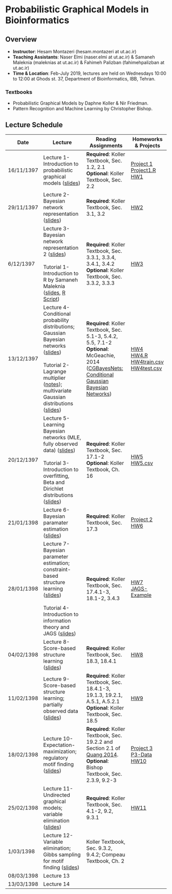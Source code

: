 # Probabilistic Graphical Models in Bioinformatics

## Overview
- **Instructor**: Hesam Montazeri (hesam.montazeri at ut.ac.ir)
- **Teaching Assistants**: Naser Elmi (naser.elmi at ut.ac.ir) & Samaneh Maleknia (maleknias at ut.ac.ir) & Fahimeh Palizban (fahimehpalizban at ut.ac.ir)
- **Time & Location**: Feb-July 2019, lectures are held on Wednesdays 10:00 to 12:00 at Ghods st. 37, Department of Bioinformatics, IBB, Tehran.
### Textbooks
- Probabilistic Graphical Models by Daphne Koller & Nir Friedman.
- Pattern Recognition and Machine Learning by  Christopher Bishop.

## Lecture Schedule

Date | Lecture | Reading Assignments | Homeworks & Projects |
 ------------- | -------------------------- | ------------- | ------------- |
16/11/1397 | Lecture 1- Introduction to probabilistic graphical models ([slides](lectures/01Introduction.pdf))  | **Required**: Koller Textbook, Sec. 1.2, 2.1 <br> **Optional**: Koller Textbook, Sec. 2.2 |[Project 1](projects/project1.pdf "Data Analysis Project #1: Learning Bayesian networks from gene expression data")<br> [Project1.R](projects/project1.R "Data Analysis Project #1: sample R code") <br> [HW1](homeworks/HW1.pdf "Problem set 1") |
29/11/1397 | Lecture 2- Bayesian network representation ([slides](lectures/02Bayesian-networks.pdf)) | **Required**: Koller Textbook, Sec. 3.1, 3.2 | [HW2](homeworks/HW2.pdf "Problem set 2") | 
6/12/1397 | Lecture 3- Bayesian network representation 2 ([slides](lectures/03Bayesian-networks-2.pdf)) <br> <br> Tutorial 1- Introduction to R by Samaneh Maleknia ([slides](tutorials/01IntroductiontoR.pdf), [R Script](tutorials/script1.r)) | **Required**: Koller Textbook, Sec. 3.3.1, 3.3.4, 3.4.1, 3.4.2 <br> **Optional**: Koller Textbook,  Sec. 3.3.2, 3.3.3 | [HW3](homeworks/HW3.pdf "Problem set 3") | 
13/12/1397 | Lecture 4- Conditional probability distributions; Gaussian Bayesian networks ([slides](lectures/04CPDs-GBN.pdf)) <br> <br> Tutorial 2- Lagrange multiplier ([notes](tutorials/02-LagrangeMultipliers.pdf)); multivariate Gaussian distributions ([slides](tutorials/02IntroToRVandND.pdf)) | **Required**: Koller Textbook, Sec. 5.1-3, 5.4.2, 5.5, 7.1-2 <br> **Optional**: McGeachie, 2014 ([CGBayesNets: Conditional Gaussian Bayesian Networks](https://journals.plos.org/ploscompbiol/article?id=10.1371/journal.pcbi.1003676)) | [HW4](homeworks/HW4.pdf "Problem set 4") <br>  [HW4.R](homeworks/HW4.r) <br>  [HW4train.csv](homeworks/HW4train.csv) <br>  [HW4test.csv](homeworks/HW4test.csv) | 
20/12/1397 | Lecture 5- Learning Bayesian networks (MLE, fully observed data) ([slides](lectures/05learning-overview.pdf))  <br> <br> Tutorial 3- Introduction to overfitting, Beta and Dirichlet distributions  ([slides](tutorials/03IntroToOverfitting.pdf)) | **Required**: Koller Textbook, Sec. 17.1-2  <br> **Optional**:  Koller Textbook, Ch. 16 |  [HW5](homeworks/HW5.pdf) <br>  [HW5.csv](homeworks/HW5.csv) | 
21/01/1398 | Lecture 6- Bayesian paramater estimation ([slides](lectures/06bayesian-parameter-estimation.pdf)) | **Required**: Koller Textbook, Sec. 17.3 | [Project 2](projects/project2.pdf)  <br> [HW6](homeworks/HW6.pdf)  | 
28/01/1398 | Lecture 7- Bayesian parameter estimation; constraint-based structure learning ([slides](lectures/07parameter-and-structure-learning.pdf)) <br> <br> Tutorial 4- Introduction to information theory and JAGS ([slides](tutorials/04IntroToITandJAGS.pdf)) | **Required**: Koller Textbook, Sec. 17.4.1-3, 18.1-2, 3.4.3   | [HW7](homeworks/HW7.pdf) <br>  [JAGS-Example](tutorials/JAGS-test)  |
04/02/1398 | Lecture 8- Score-based structure learning ([slides](lectures/08score-based-structure-learning.pdf))|  **Required**: Koller Textbook, Sec. 18.3, 18.4.1 | [HW8](homeworks/HW8.pdf)  |
11/02/1398 | Lecture 9- Score-based structure learning; partially observed data ([slides](lectures/09structure-learning-and-partially-observed-data.pdf)) | **Required**: Koller Textbook, Sec. 18.4.1-3, 19.1.3, 19.2.1, A.5.1, A.5.2.1 <br> **Optional**: Koller Textbook, Sec. 18.5 |   [HW9](homeworks/HW9.pdf) |
18/02/1398 |  Lecture 10-Expectation-maximization; regulatory motif finding ([slides](lectures/10expectation-maximization.pdf)) | **Required**: Koller Textbook, Sec. 19.2.2 and Section 2.1 of [Quang  2014](https://www.ncbi.nlm.nih.gov/pmc/articles/PMC4058924/). <br> **Optional**: Bishop Textbook, Sec. 2.3.9, 9.2-3| [Project 3](projects/project3.pdf) <br> [P3-Data](projects/project3_datasets.RData) <br> [HW10](homeworks/HW10.pdf) |
25/02/1398 | Lecture 11- Undirected graphical models; variable elimination ([slides](lectures/11markov-networks-and-VE.pdf)) | **Required**: Koller Textbook, Sec. 4.1-2, 9.2, 9.3.1 | [HW11](homeworks/HW11.pdf)  |
1/03/1398 | Lecture 12- Variable elimination; Gibbs sampling for motif finding ([slides](lectures/12VE-Gibbs-sampling-for-motif-finding.pdf)) | Koller Textbook, Sec.  9.3.2, 9.4.2; Compeau Textbook, Ch. 2 |  |
08/03/1398 | Lecture 13 |  |  |
13/03/1398 | Lecture 14 |  |  |


